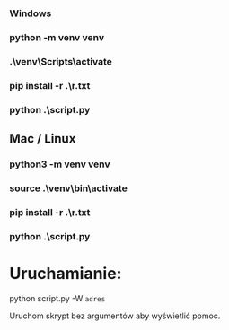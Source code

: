### Windows
### python -m venv venv
### .\venv\Scripts\activate
### pip install -r .\r.txt
### python .\script.py

## Mac / Linux
### python3 -m venv venv
### source .\venv\bin\activate
### pip install -r .\r.txt
### python .\script.py


# Uruchamianie:
python script.py -W `adres`

Uruchom skrypt bez argumentów aby wyświetlić pomoc.